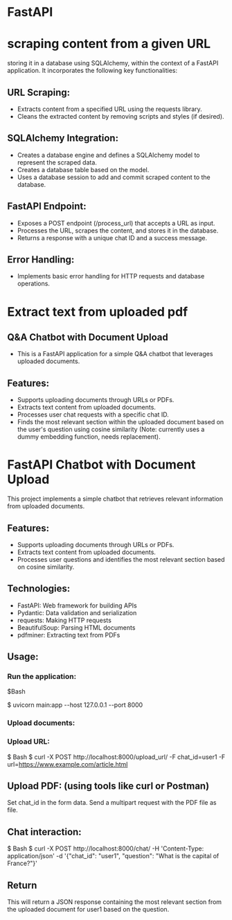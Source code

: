 # FastAPI
# **scraping content from a given URL** 
storing it in a database using SQLAlchemy, within the context of a FastAPI application. It incorporates the following key functionalities:

## URL Scraping: 

- Extracts content from a specified URL using the requests library.
- Cleans the extracted content by removing scripts and styles (if desired).
## SQLAlchemy Integration:

- Creates a database engine and defines a SQLAlchemy model to represent the scraped data.
- Creates a database table based on the model.
- Uses a database session to add and commit scraped content to the database.
## FastAPI Endpoint:

- Exposes a POST endpoint (/process_url) that accepts a URL as input.
- Processes the URL, scrapes the content, and stores it in the database.
- Returns a response with a unique chat ID and a success message.
## Error Handling:

- Implements basic error handling for HTTP requests and database operations.

 # **Extract text from uploaded pdf**
 ## Q&A Chatbot with Document Upload
- This is a FastAPI application for a simple Q&A chatbot that leverages uploaded documents.

## Features:

- Supports uploading documents through URLs or PDFs.
- Extracts text content from uploaded documents.
- Processes user chat requests with a specific chat ID.
- Finds the most relevant section within the uploaded document based on the user's question using cosine similarity (Note: currently uses a dummy embedding function, needs replacement).

# **FastAPI Chatbot with Document Upload**
This project implements a simple chatbot that retrieves relevant information from uploaded documents.

## Features:

- Supports uploading documents through URLs or PDFs.
- Extracts text content from uploaded documents.
- Processes user questions and identifies the most relevant section based on cosine similarity.

## Technologies:

- FastAPI: Web framework for building APIs
- Pydantic: Data validation and serialization
- requests: Making HTTP requests
- BeautifulSoup: Parsing HTML documents
- pdfminer: Extracting text from PDFs

## Usage:

### Run the application:
$Bash

$ uvicorn main:app --host 127.0.0.1 --port 8000


### Upload documents:
### Upload URL:
$ Bash
$ curl -X POST http://localhost:8000/upload_url/ -F chat_id=user1 -F url=https://www.example.com/article.html

## Upload PDF: (using tools like curl or Postman)
Set chat_id in the form data.
Send a multipart request with the PDF file as file.
## Chat interaction:
$ Bash
$ curl -X POST http://localhost:8000/chat/ -H 'Content-Type: application/json' -d '{"chat_id": "user1", "question": "What is the capital of France?"}'

## Return
This will return a JSON response containing the most relevant section from the uploaded document for user1 based on the question. 



